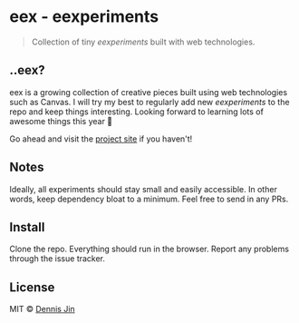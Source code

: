 # eex - eexperiments

> Collection of tiny *eexperiments* built with web technologies.

## ..eex?

eex is a growing collection of creative pieces built using web technologies such as Canvas. I will try my best to regularly add new *eexperiments* to the repo and keep things interesting. Looking forward to learning lots of awesome things this year :goat:

 Go ahead and visit the [project site](http://tofuness.github.io/eex/) if you haven't!

## Notes

Ideally, all experiments should stay small and easily accessible. In other words, keep dependency bloat to a minimum.
Feel free to send in any PRs.

## Install

Clone the repo. Everything should run in the browser. Report any problems through the issue tracker.

## License

MIT © [Dennis Jin](https://github.com/tofuness)
